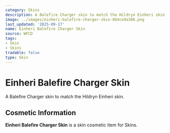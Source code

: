 ```yaml
---
category: Skins
description: A Balefire Charger skin to match the Hildryn Einheri skin.
image: ../images/einheri-balefire-charger-skin-864ce9a306.png
last_updated: '2025-09-17'
name: Einheri Balefire Charger Skin
source: WFCD
tags:
- Skin
- Skins
tradable: false
type: Skin
---
```


# Einheri Balefire Charger Skin

A Balefire Charger skin to match the Hildryn Einheri skin.

## Cosmetic Information

**Einheri Balefire Charger Skin** is a skin cosmetic item for Skins.

